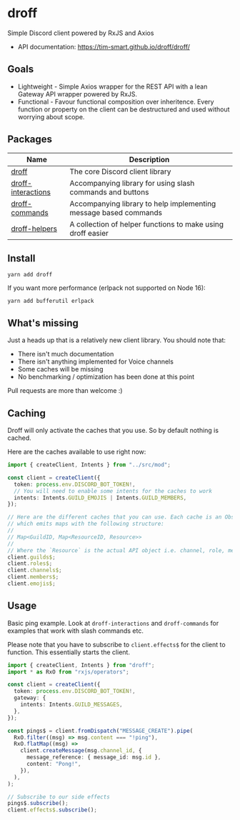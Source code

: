 # droff

Simple Discord client powered by RxJS and Axios

- API documentation: https://tim-smart.github.io/droff/droff/

## Goals

- Lightweight - Simple Axios wrapper for the REST API with a lean Gateway API
  wrapper powered by RxJS.
- Functional - Favour functional composition over inheritence. Every function or
  property on the client can be destructured and used without worrying about
  scope.

## Packages

| Name                                                                                           | Description                                                      |
| ---------------------------------------------------------------------------------------------- | ---------------------------------------------------------------- |
| [droff](https://github.com/tim-smart/droff/tree/main/packages/droff)                           | The core Discord client library                                  |
| [droff-interactions](https://github.com/tim-smart/droff/tree/main/packages/droff-interactions) | Accompanying library for using slash commands and buttons        |
| [droff-commands](https://github.com/tim-smart/droff/tree/main/packages/droff-commands)         | Accompanying library to help implementing message based commands |
| [droff-helpers](https://github.com/tim-smart/droff/tree/main/packages/droff-helpers)           | A collection of helper functions to make using droff easier      |

## Install

```
yarn add droff
```

If you want more performance (erlpack not supported on Node 16):

```
yarn add bufferutil erlpack
```

## What's missing

Just a heads up that is a relatively new client library. You should note that:

- There isn't much documentation
- There isn't anything implemented for Voice channels
- Some caches will be missing
- No benchmarking / optimization has been done at this point

Pull requests are more than welcome :)

## Caching

Droff will only activate the caches that you use. So by default nothing is
cached.

Here are the caches available to use right now:

```typescript
import { createClient, Intents } from "../src/mod";

const client = createClient({
  token: process.env.DISCORD_BOT_TOKEN!,
  // You will need to enable some intents for the caches to work
  intents: Intents.GUILD_EMOJIS | Intents.GUILD_MEMBERS,
});

// Here are the different caches that you can use. Each cache is an Observable
// which emits maps with the following structure:
//
// Map<GuildID, Map<ResourceID, Resource>>
//
// Where the `Resource` is the actual API object i.e. channel, role, member etc.
client.guilds$;
client.roles$;
client.channels$;
client.members$;
client.emojis$;
```

## Usage

Basic ping example. Look at `droff-interactions` and `droff-commands` for
examples that work with slash commands etc.

Please note that you have to subscribe to `client.effects$` for the client to
function. This essentially starts the client.

```typescript
import { createClient, Intents } from "droff";
import * as RxO from "rxjs/operators";

const client = createClient({
  token: process.env.DISCORD_BOT_TOKEN!,
  gateway: {
    intents: Intents.GUILD_MESSAGES,
  },
});

const pings$ = client.fromDispatch("MESSAGE_CREATE").pipe(
  RxO.filter((msg) => msg.content === "!ping"),
  RxO.flatMap((msg) =>
    client.createMessage(msg.channel_id, {
      message_reference: { message_id: msg.id },
      content: "Pong!",
    }),
  ),
);

// Subscribe to our side effects
pings$.subscribe();
client.effects$.subscribe();
```
